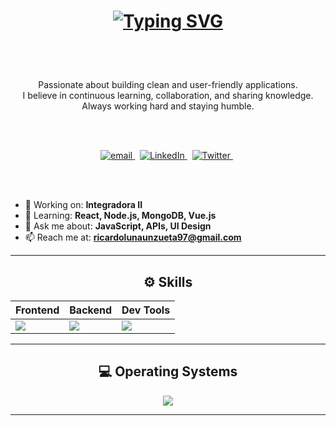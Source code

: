 <!-- Cabecera animada -->
<h1 align="center">
  
[![Typing SVG](https://readme-typing-svg.herokuapp.com?font=Architects+Daughter&size=26&color=%23DFC6B4&center=true&vCenter=true&lines=Hi%2C+It's+NashRick0!;Full-Stack+Developer;Tech+enthusiast;and+an+Open-Source+Supporter)](https://git.io/typing-svg)
</h1>

<br>
<br>

<p align="center">
  Passionate about building clean and user-friendly applications.<br>
  I believe in continuous learning, collaboration, and sharing knowledge.<br>
  Always working hard and staying humble.
</p>

<br>
<br>

<!-- Redes sociales -->
<p align="center">
  <a href="mailto:ricardolunaunzueta97@gmail.com">
    <img src="https://img.shields.io/badge/email-red?style=for-the-badge&logo=gmail&logoColor=white" alt="email">
  </a>&nbsp;
  <a href="https://linkedin.com/in/ricardo-luna-unzueta-09a47a361">
    <img src="https://img.shields.io/badge/linkedin-0A66C2?style=for-the-badge&logo=linkedin&logoColor=white" alt="LinkedIn">
  </a>&nbsp;
  <a href="https://x.com/thebrawnash0?s=11">
    <img src="https://img.shields.io/badge/twitter-1DA1F2?style=for-the-badge&logo=twitter&logoColor=white" alt="Twitter">
  </a>&nbsp;
</p>

<br>
<br>

<!-- Descripción breve -->
- 🔭 Working on: **Integradora II**  
- 🌱 Learning: **React, Node.js, MongoDB, Vue.js**  
- 💬 Ask me about: **JavaScript, APIs, UI Design**  
- 📫 Reach me at: **ricardolunaunzueta97@gmail.com**


---

<!-- Habilidades -->
<h2 align="center">⚙️ Skills</h2>

<div align="center">
  
| Frontend | Backend | Dev Tools |
|----------|---------|-----------|
| <img src="https://skillicons.dev/icons?i=html,css,js,react,vue" /> | <img src="https://skillicons.dev/icons?i=nodejs,express,mongodb,python" /> | <img src="https://skillicons.dev/icons?i=git,github,vscode,figma" /> |

</div>

---

<!-- Sistemas operativos -->
<h2 align="center">💻 Operating Systems</h2>
<p align="center">
  <img src="https://skillicons.dev/icons?i=windows,linux,ubuntu,arch" />
</p>

---
